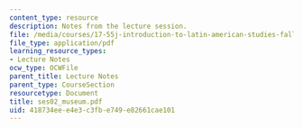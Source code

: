 ```yaml
---
content_type: resource
description: Notes from the lecture session.
file: /media/courses/17-55j-introduction-to-latin-american-studies-fall-2006/418734eee4e3c3fbe749e82661cae101_ses02_museum.pdf
file_type: application/pdf
learning_resource_types:
- Lecture Notes
ocw_type: OCWFile
parent_title: Lecture Notes
parent_type: CourseSection
resourcetype: Document
title: ses02_museum.pdf
uid: 418734ee-e4e3-c3fb-e749-e82661cae101
---
```

